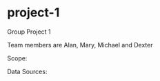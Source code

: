 # project-1
Group Project 1

Team members are Alan, Mary, Michael and Dexter

Scope:

Data Sources:





